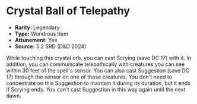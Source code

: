# Crystal Ball of Telepathy

- **Rarity:** Legendary
- **Type:** Wondrous Item
- **Attunement:** Yes
- **Source:** 5.2 SRD (D&D 2024)

While touching this crystal orb, you can cast Scrying (save DC 17) with it. In addition, you can communicate telepathically with creatures you can see within 30 feet of the spell's sensor. You can also cast Suggestion (save DC 17) through the sensor on one of those creatures. You don't need to concentrate on this Suggestion to maintain it during its duration, but it ends if Scrying ends. You can't cast Suggestion in this way again until the next dawn.
